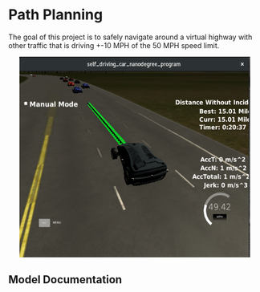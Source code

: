 [image1]: ./images/path-planning.png "Autonomous Driving on a Highway"

# Path Planning
The goal of this project is to safely navigate around a virtual highway with other traffic that is driving +-10 MPH of the 50 MPH speed limit.

<p align="center"><img width="460" height="400" src="./images/path-planning.png"></p>

## Model Documentation







